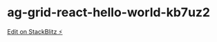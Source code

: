 # ag-grid-react-hello-world-kb7uz2

[Edit on StackBlitz ⚡️](https://stackblitz.com/edit/ag-grid-react-hello-world-kb7uz2)